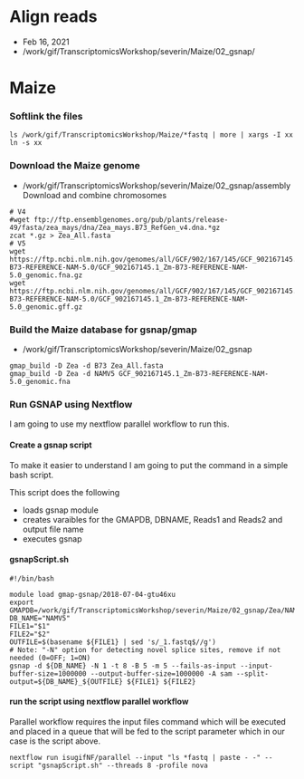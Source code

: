 # Align reads

* Feb 16, 2021
* /work/gif/TranscriptomicsWorkshop/severin/Maize/02_gsnap/

# Maize

### Softlink the files

```
ls /work/gif/TranscriptomicsWorkshop/Maize/*fastq | more | xargs -I xx ln -s xx
```

### Download the Maize genome

* /work/gif/TranscriptomicsWorkshop/severin/Maize/02_gsnap/assembly
Download and combine chromosomes

```
# V4
#wget ftp://ftp.ensemblgenomes.org/pub/plants/release-49/fasta/zea_mays/dna/Zea_mays.B73_RefGen_v4.dna.*gz
zcat *.gz > Zea_All.fasta
# V5
wget https://ftp.ncbi.nlm.nih.gov/genomes/all/GCF/902/167/145/GCF_902167145.1_Zm-B73-REFERENCE-NAM-5.0/GCF_902167145.1_Zm-B73-REFERENCE-NAM-5.0_genomic.fna.gz
wget https://ftp.ncbi.nlm.nih.gov/genomes/all/GCF/902/167/145/GCF_902167145.1_Zm-B73-REFERENCE-NAM-5.0/GCF_902167145.1_Zm-B73-REFERENCE-NAM-5.0_genomic.gff.gz
```

### Build the Maize database for gsnap/gmap

*  /work/gif/TranscriptomicsWorkshop/severin/Maize/02_gsnap

```
gmap_build -D Zea -d B73 Zea_All.fasta
gmap_build -D Zea -d NAMV5 GCF_902167145.1_Zm-B73-REFERENCE-NAM-5.0_genomic.fna
```


### Run GSNAP using Nextflow

I am going to use my nextflow parallel workflow to run this.


#### Create a gsnap script

To make it easier to understand I am going to put the command in a simple bash script.


This script does the following
* loads gsnap module
* creates varaibles for the GMAPDB, DBNAME, Reads1 and Reads2 and output file name
* executes gsnap

####  gsnapScript.sh
```
#!/bin/bash

module load gmap-gsnap/2018-07-04-gtu46xu
export GMAPDB=/work/gif/TranscriptomicsWorkshop/severin/Maize/02_gsnap/Zea/NAMV5/
DB_NAME="NAMV5"
FILE1="$1"
FILE2="$2"
OUTFILE=$(basename ${FILE1} | sed 's/_1.fastq$//g')
# Note: "-N" option for detecting novel splice sites, remove if not needed (0=OFF; 1=ON)
gsnap -d ${DB_NAME} -N 1 -t 8 -B 5 -m 5 --fails-as-input --input-buffer-size=1000000 --output-buffer-size=1000000 -A sam --split-output=${DB_NAME}_${OUTFILE} ${FILE1} ${FILE2}
```

#### run the script using nextflow parallel workflow

Parallel workflow requires the input files command which will be executed and placed in a queue that will be fed to the script parameter which in our case is the script above.

```
nextflow run isugifNF/parallel --input "ls *fastq | paste - -" --script "gsnapScript.sh" --threads 8 -profile nova
```
